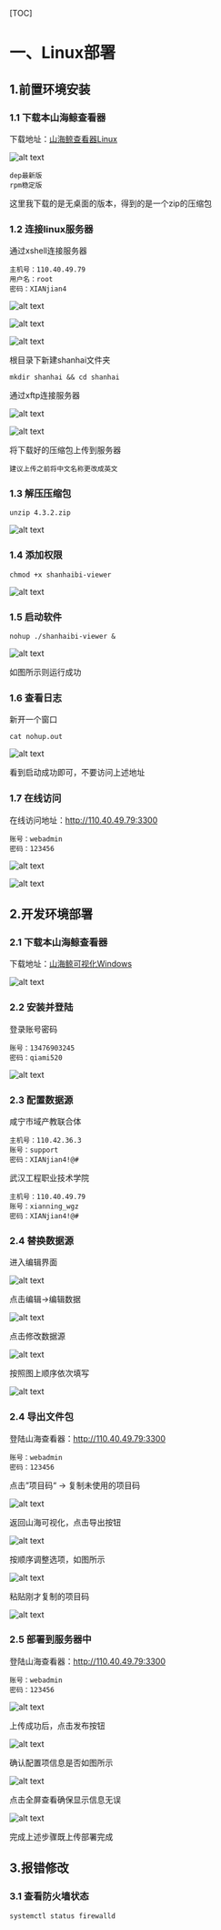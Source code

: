 
[TOC]

# 一、Linux部署

## 1.前置环境安装

### 1.1 下载本山海鲸查看器

下载地址：[山海鲸查看器Linux](https://www.shanhaibi.com/download#viewer)

![alt text](image.png)

    dep最新版
    rpm稳定版

这里我下载的是无桌面的版本，得到的是一个zip的压缩包

### 1.2 连接linux服务器

通过xshell连接服务器


    主机号：110.40.49.79
    用户名：root
    密码：XIANjian4

![alt text](image-1.png)

![alt text](image-2.png)

![alt text](image-3.png)

根目录下新建shanhai文件夹

```
mkdir shanhai && cd shanhai
```

通过xftp连接服务器

![alt text](image-4.png)

![alt text](image-5.png)

将下载好的压缩包上传到服务器

    建议上传之前将中文名称更改成英文

### 1.3 解压压缩包

```
unzip 4.3.2.zip
```

![alt text](image-6.png)

### 1.4 添加权限

```
chmod +x shanhaibi-viewer
```

![alt text](image-7.png)

### 1.5 启动软件

```
nohup ./shanhaibi-viewer &
```

![alt text](image-8.png)

如图所示则运行成功

### 1.6 查看日志

新开一个窗口

```
cat nohup.out
```

![alt text](image-9.png)

看到启动成功即可，不要访问上述地址

### 1.7 在线访问

在线访问地址：http://110.40.49.79:3300

    账号：webadmin
    密码：123456

![alt text](image-11.png)

![alt text](image-10.png)

## 2.开发环境部署

### 2.1 下载本山海鲸查看器

下载地址：[山海鲸可视化Windows](https://www.shanhaibi.com/download)

![alt text](image-13.png)

### 2.2 安装并登陆

登录账号密码

    账号：13476903245
    密码：qiami520

![alt text](image-14.png)

### 2.3 配置数据源

咸宁市域产教联合体

	主机号：110.42.36.3
	账号：support
	密码：XIANjian4!@#

武汉工程职业技术学院

	主机号：110.40.49.79
	账号：xianning_wgz
	密码：XIANjian4!@#

### 2.4 替换数据源

进入编辑界面

![alt text](image-16.png)

点击编辑->编辑数据

![alt text](image-17.png)

点击修改数据源

![alt text](image-18.png)

按照图上顺序依次填写

![alt text](image-19.png)

### 2.4 导出文件包

登陆山海查看器：http://110.40.49.79:3300

    账号：webadmin
    密码：123456

点击”项目码“ -> 复制未使用的项目码

![alt text](image-12.png)

返回山海可视化，点击导出按钮

![alt text](image-20.png)

按顺序调整选项，如图所示

![alt text](image-21.png)

粘贴刚才复制的项目码

![alt text](image-22.png)

### 2.5 部署到服务器中

登陆山海查看器：http://110.40.49.79:3300

    账号：webadmin
    密码：123456

![alt text](image-23.png)

上传成功后，点击发布按钮

![alt text](image-24.png)

确认配置项信息是否如图所示

![alt text](image-25.png)

点击全屏查看确保显示信息无误

![alt text](image-26.png)

完成上述步骤既上传部署完成

## 3.报错修改

### 3.1 查看防火墙状态

```
systemctl status firewalld
```

